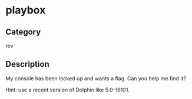 # playbox

## Category
rev

## Description
My console has been locked up and wants a flag. Can you help me find it?

Hint: use a recent version of Dolphin like 5.0-16101.